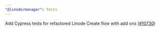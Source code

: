 ```yaml
---
"@linode/manager": Tests
---
```


Add Cypress tests for refactored Linode Create flow with add ons ([#10730](https://github.com/linode/manager/pull/10730))

